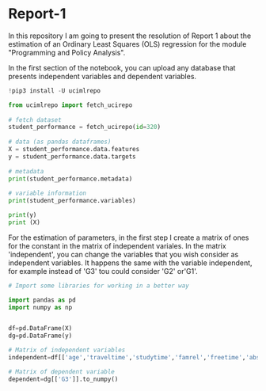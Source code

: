 # Report-1
In this repository I am going to present the resolution of Report 1 about the estimation of an Ordinary Least Squares (OLS) regression for the module "Programming and Policy Analysis".

In the first section of the notebook, you can upload any database that presents independent variables and dependent variables.

```python
!pip3 install -U ucimlrepo 

from ucimlrepo import fetch_ucirepo 
  
# fetch dataset 
student_performance = fetch_ucirepo(id=320) 
  
# data (as pandas dataframes) 
X = student_performance.data.features 
y = student_performance.data.targets 
  
# metadata 
print(student_performance.metadata) 
  
# variable information 
print(student_performance.variables) 

print(y)
print (X)

```

For the estimation of parameters, in the first step I create a matrix of ones for the constant in the matrix of independent variales.
In the matrix 'independent', you can change the variables that you wish consider as independent variables. It happens the same with the variable independent, for example instead of 'G3' tou could consider 'G2' or'G1'.

```python
# Import some libraries for working in a better way

import pandas as pd
import numpy as np


df=pd.DataFrame(X)
dg=pd.DataFrame(y)

# Matrix of independent variables
independent=df[['age','traveltime','studytime','famrel','freetime','absences']].to_numpy()

# Matrix of dependent variable
dependent=dg[['G3']].to_numpy()
```
